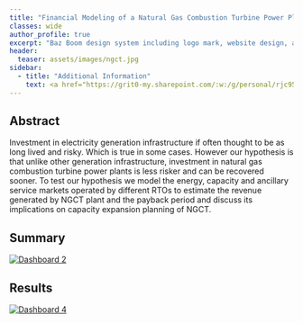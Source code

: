 ```yaml
---
title: "Financial Modeling of a Natural Gas Combustion Turbine Power Plant"
classes: wide
author_profile: true
excerpt: "Baz Boom design system including logo mark, website design, and branding applications."
header:
  teaser: assets/images/ngct.jpg
sidebar:
  - title: "Additional Information"
    text: <a href="https://grit0-my.sharepoint.com/:w:/g/personal/rjc9553_g_rit_edu/EYthwN0fIKRPjmxynWEOAAgBEozAU_rMwmUocWZy-p35oQ?e=OCqR8U">Download Full Report</a> <br> <a href="https://github.com/rexon1992/US_Power_Markets">View Model On Github</a>
---
```


<h2>Abstract</h2>
<p>Investment in electricity generation infrastructure if often thought to be as long lived and risky. Which is true in some cases. However our hypothesis is that unlike other generation infrastructure, investment in natural gas combustion turbine power plants is less risker and can be recovered sooner. To test our hypothesis we model the energy, capacity and ancillary service markets operated by different RTOs to estimate the revenue generated by NGCT plant and the payback period and discuss its implications on capacity expansion planning of NGCT.</p>

<h2>Summary</h2>
<html>
<div class='tableauPlaceholder' id='viz1534951709503' style='position: relative'><noscript><a href='#'><img alt='Dashboard 2 ' src='https:&#47;&#47;public.tableau.com&#47;static&#47;images&#47;Y5&#47;Y5HTTMK39&#47;1_rss.png' style='border: none' /></a></noscript><object class='tableauViz'  style='display:none;'><param name='host_url' value='https%3A%2F%2Fpublic.tableau.com%2F' /> <param name='embed_code_version' value='3' /> <param name='path' value='shared&#47;Y5HTTMK39' /> <param name='toolbar' value='yes' /><param name='static_image' value='https:&#47;&#47;public.tableau.com&#47;static&#47;images&#47;Y5&#47;Y5HTTMK39&#47;1.png' /> <param name='animate_transition' value='yes' /><param name='display_static_image' value='yes' /><param name='display_spinner' value='yes' /><param name='display_overlay' value='yes' /><param name='display_count' value='yes' /></object></div>                <script type='text/javascript'>                    var divElement = document.getElementById('viz1534951709503');                    var vizElement = divElement.getElementsByTagName('object')[0];                    vizElement.style.width='100%';vizElement.style.height=(divElement.offsetWidth*0.75)+'px';                    var scriptElement = document.createElement('script');                    scriptElement.src = 'https://public.tableau.com/javascripts/api/viz_v1.js';                    vizElement.parentNode.insertBefore(scriptElement, vizElement);                </script>
</html>

<h2>Results</h2>

<html>
<div class='tableauPlaceholder' id='viz1534951867981' style='position: relative'><noscript><a href='#'><img alt='Dashboard 4 ' src='https:&#47;&#47;public.tableau.com&#47;static&#47;images&#47;Re&#47;Revenue_and_Payback_NCGT&#47;Dashboard4&#47;1_rss.png' style='border: none' /></a></noscript><object class='tableauViz'  style='display:none;'><param name='host_url' value='https%3A%2F%2Fpublic.tableau.com%2F' /> <param name='embed_code_version' value='3' /> <param name='site_root' value='' /><param name='name' value='Revenue_and_Payback_NCGT&#47;Dashboard4' /><param name='tabs' value='no' /><param name='toolbar' value='yes' /><param name='static_image' value='https:&#47;&#47;public.tableau.com&#47;static&#47;images&#47;Re&#47;Revenue_and_Payback_NCGT&#47;Dashboard4&#47;1.png' /> <param name='animate_transition' value='yes' /><param name='display_static_image' value='yes' /><param name='display_spinner' value='yes' /><param name='display_overlay' value='yes' /><param name='display_count' value='yes' /></object></div>                <script type='text/javascript'>                    var divElement = document.getElementById('viz1534951867981');                    var vizElement = divElement.getElementsByTagName('object')[0];                    vizElement.style.width='100%';vizElement.style.height=(divElement.offsetWidth*0.75)+'px';                    var scriptElement = document.createElement('script');                    scriptElement.src = 'https://public.tableau.com/javascripts/api/viz_v1.js';                    vizElement.parentNode.insertBefore(scriptElement, vizElement);                </script>
</html>
